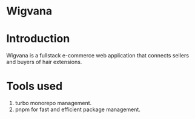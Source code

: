 # Wigvana

# Introduction

Wigvana is a fullstack e-commerce web application that connects sellers and buyers of
hair extensions.

# Tools used

1. turbo monorepo management.
2. pnpm for fast and efficient package management.